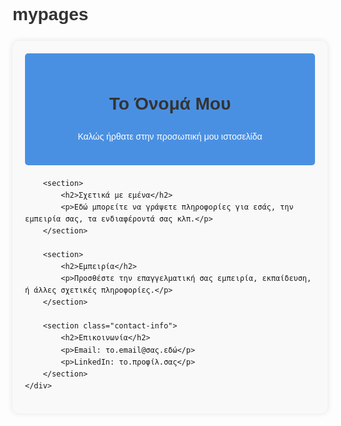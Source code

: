 # mypages
<!DOCTYPE html>
<html lang="el">
<head>
    <meta charset="UTF-8">
    <meta name="viewport" content="width=device-width, initial-scale=1.0">
    <title>Προσωπική Ιστοσελίδα</title>
    <style>
        body {
            font-family: Arial, sans-serif;
            line-height: 1.6;
            margin: 0;
            padding: 20px;
        }
        .container {
            max-width: 800px;
            margin: 0 auto;
            background-color: #f9f9f9;
            padding: 20px;
            border-radius: 10px;
            box-shadow: 0 0 10px rgba(0,0,0,0.1);
        }
        header {
            text-align: center;
            padding: 20px;
            background-color: #4a90e2;
            color: white;
            border-radius: 5px;
            margin-bottom: 20px;
        }
        section {
            margin-bottom: 30px;
            padding: 20px;
            background-color: white;
            border-radius: 5px;
        }
        h1, h2 {
            color: #333;
        }
        .contact-info {
            background-color: #e8f4f8;
            padding: 15px;
            border-radius: 5px;
        }
    </style>
</head>
<body>
    <div class="container">
        <header>
            <h1>Το Όνομά Μου</h1>
            <p>Καλώς ήρθατε στην προσωπική μου ιστοσελίδα</p>
        </header>

        <section>
            <h2>Σχετικά με εμένα</h2>
            <p>Εδώ μπορείτε να γράψετε πληροφορίες για εσάς, την εμπειρία σας, τα ενδιαφέροντά σας κλπ.</p>
        </section>

        <section>
            <h2>Εμπειρία</h2>
            <p>Προσθέστε την επαγγελματική σας εμπειρία, εκπαίδευση, ή άλλες σχετικές πληροφορίες.</p>
        </section>

        <section class="contact-info">
            <h2>Επικοινωνία</h2>
            <p>Email: το.email@σας.εδώ</p>
            <p>LinkedIn: το.προφίλ.σας</p>
        </section>
    </div>
</body>
</html>
